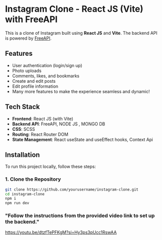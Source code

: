 # Instagram Clone - React JS (Vite) with FreeAPI

This is a clone of Instagram built using **React JS** and **Vite**. The backend API is powered by [FreeAPI](https://api.freeapi.app/#/).

## Features

- User authentication (login/sign up)
- Photo uploads
- Comments, likes, and bookmarks
- Create and edit posts
- Edit profile information
- Many more features to make the experience seamless and dynamic!

## Tech Stack

- **Frontend**: React JS (with Vite)
- **Backend API**: FreeAPI, NODE JS , MONGO DB
- **CSS**: SCSS
- **Routing**: React Router DOM
- **State Management**: React useState and useEffect hooks, Context Api

## Installation

To run this project locally, follow these steps:

### 1. Clone the Repository

```bash
git clone https://github.com/yourusername/instagram-clone.git
cd instagram-clone
npm i
npm run dev
```

### "Follow the instructions from the provided video link to set up the backend."

https://youtu.be/dtzfTePFKgM?si=Hy3ps3pUcc1RswAA
